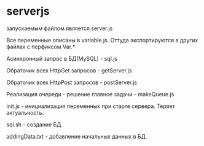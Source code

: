 serverjs
========

запускаемым файлом является server.js

Все переменные описаны в variable.js. Оттуда экспортируются в других файлах с перфиксом Var.*

Асинхронный запрос в БД(MySQL) - sql.js

Обраточик всех HttpGet запросов - getServer.js

Обраточик всех HttpPost запросов - postServer.js

Реализация очереди - решение главное задачи - makeQueue.js

init.js - инициализация переменных при старте сервера. Теряет актуальность. 

sql.sh - создание БД.

addingData.txt - добавление начальных данных в БД.

